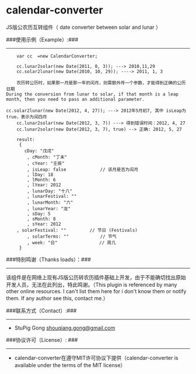 calendar-converter
==================

JS版公农历互转组件（ date converter between solar and lunar ）

###使用示例（Example）:###

---

        var cc  =new CalendarConverter;

        cc.lunar2solar(new Date(2011, 0, 3)); ---> 2010,11,29
        cc.solar2lunar(new Date(2010, 10, 29)); ----> 2011, 1, 3

        农历转公历时，如果那一月是那一年的闰月，则需额外传一个参数，才能得到正确的公历日期
	During the conversion from lunar to solar, if that month is a leap month, then you need to pass an additional parameter.

	cc.solar2lunar(new Date(2012, 4, 27)); ---> 2012年5月初7, 其中 isLeap为true，表示为闰四月
        cc.lunar2solar(new Date(2012, 3, 7)) ---> 得到错误时间：2012, 4, 27
        cc.lunar2solar(new Date(2012, 3, 7), true) --> 正确: 2012, 5, 27

        result:
         {
           cDay: "戊戌"
            , cMonth: "丁未"
            , cYear: "壬辰"
            , isLeap: false             // 该月是否为闰月
            , lDay: 18
            , lMonth: 6
            , lYear: 2012
            , lunarDay: "十八"
            , lunarFestival: ""
            , lunarMonth: "六"
            , lunarYear: "龙"
            , sDay: 5
            , sMonth: 8
            , sYear: 2012
	    , solarFestival: ""         // 节日 (Festivals)
            , solarTerms: ""            // 节气
            , week: "日"                // 周几
         }
###特别鸣谢（Thanks loads）：###

---
该组件是在网络上现有JS版公历转农历插件基础上开发，由于不能确切找出原始开发人员，无法在此列出，特此鸣谢。（This plugin is referenced by many other online resources. I can't list them here for i don't know them or notify them. If any author see this, contact me.）

###联系方式（Contact）:###

---
 - StuPig Gong <shouqiang.gong@gmail.com>

###协议许可（License）: ###

---
 - calendar-converter在遵守MIT许可协议下提供（calendar-converter is available under the terms of the MIT license）
